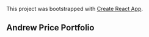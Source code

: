 This project was bootstrapped with [Create React App](https://github.com/facebook/create-react-app).

## Andrew Price Portfolio

